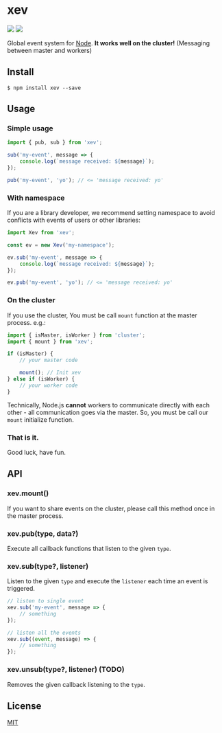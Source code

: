 xev
================================================================

[![][npm-badge]][npm-link]
[![][mit-badge]][mit]

Global event system for [Node](https://github.com/nodejs/node).
**It works well on the cluster!** (Messaging between master and workers)

Install
----------------------------------------------------------------
``` shell
$ npm install xev --save
```

Usage
----------------------------------------------------------------
### Simple usage
``` javascript
import { pub, sub } from 'xev';

sub('my-event', message => {
	console.log(`message received: ${message}`);
});

pub('my-event', 'yo'); // <= 'message received: yo'
```

### With namespace
If you are a library developer, we recommend setting namespace
to avoid conflicts with events of users or other libraries:
``` javascript
import Xev from 'xev';

const ev = new Xev('my-namespace');

ev.sub('my-event', message => {
	console.log(`message received: ${message}`);
});

ev.pub('my-event', 'yo'); // <= 'message received: yo'
```

### On the cluster
If you use the cluster, You must be call `mount` function at the master process. e.g.:
``` javascript
import { isMaster, isWorker } from 'cluster';
import { mount } from 'xev';

if (isMaster) {
	// your master code

	mount(); // Init xev
} else if (isWorker) {
	// your worker code
}
```
Technically, Node.js **cannot** workers to communicate directly
with each other - all communication goes via the master.
So, you must be call our `mount` initialize function.

### That is it.
Good luck, have fun.

API
----------------------------------------------------------------
### xev.mount()
If you want to share events on the cluster, please call this method once in the master process.

### xev.pub(type, data?)
Execute all callback functions that listen to the given `type`.

### xev.sub(type?, listener)
Listen to the given `type` and execute the `listener` each time an event is triggered.
``` javascript
// listen to single event
xev.sub('my-event', message => {
	// something
});

// listen all the events
xev.sub((event, message) => {
	// something
});
```

### xev.unsub(type?, listener) (TODO)
Removes the given callback listening to the `type`.

License
----------------------------------------------------------------
[MIT](LICENSE)

[npm-link]:        https://www.npmjs.com/package/xev
[npm-badge]:       https://img.shields.io/npm/v/xev.svg?style=flat-square
[mit]:             http://opensource.org/licenses/MIT
[mit-badge]:       https://img.shields.io/badge/license-MIT-444444.svg?style=flat-square
